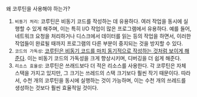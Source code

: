 왜 코루틴을 사용해야 하는가?

1. `비동기 처리`: 코루틴은 비동기 코드를 작성하는 데 유용하다. 여러 작업을 동시에 실행할 수 있게 해주며, 이는 특히 I/O 작업이 많은 프로그램에서 유용하다. 예를 들어, 네트워크 요청을 처리하거나
   디스크에서 데이터를 읽는 등의 작업을 하면서, 이러한 작업들이 완료될 때까지 프로그램의 다른 부분이 중지되는 것을 방지할 수 있다.
2. `코드의 가독성`: [코루틴은 비동기 코드를 마치 동기적으로 작성하는 것처럼 보이게 해준다](%EC%98%88%EC%8B%9C%2F%EB%B9%84%EB%8F%99%EA%B8%B0%20%EC%BD%94%EB%93%9C%EB%A5%BC%20%EB%8F%99%EA%B8%B0%EC%A0%81%EC%9C%BC%EB%A1%9C%20%EC%9E%91%EC%84%B1.md).
   이는 비동기 코드의 가독성을 크게 향상시키며, 디버깅을 더 쉽게 해준다.
3. `리소스 효율성`: 코루틴은 쓰래드보다 더 적은 리소스를 사용한다. 각 코루틴은 자체 스택을 가지고 있지만, 그 크기는 쓰레드의 스택 크기보다 훨씬 작기 때문이다. 따라서, 수천 개의 코루틴을 동시에 실행하는
   것이 가능하며, 이는 수천 개의 쓰레드를 생성하는 것보다 훨씬 효율적일 것이다.
